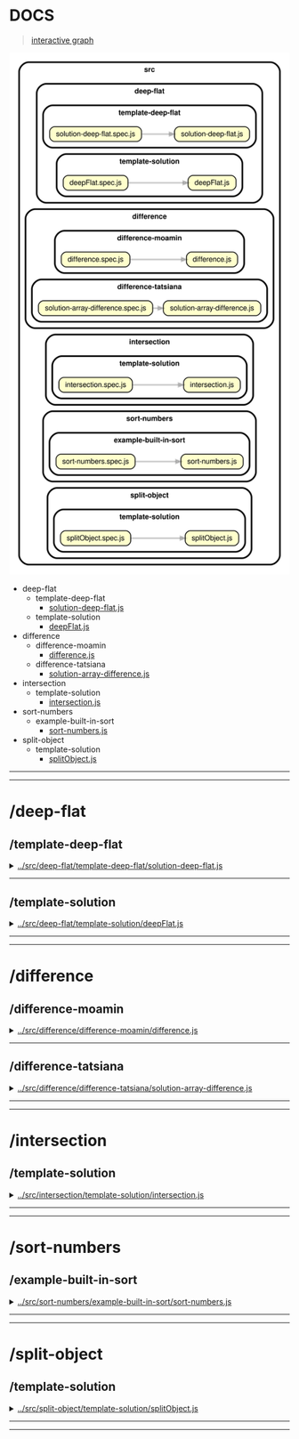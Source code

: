 <!-- BEGIN TITLE -->

# DOCS

<!-- END TITLE -->

<!-- BEGIN TREE -->

> [interactive graph](./dependency-graph.html)

![dependency graph](./dependency-graph.svg)

<!-- END TREE -->

<!-- BEGIN TOC -->

- deep-flat
  - template-deep-flat
    - [solution-deep-flat.js](#srcdeep-flattemplate-deep-flatsolution-deep-flatjs)
  - template-solution
    - [deepFlat.js](#srcdeep-flattemplate-solutiondeepFlatjs)
- difference
  - difference-moamin
    - [difference.js](#srcdifferencedifference-moamindifferencejs)
  - difference-tatsiana
    - [solution-array-difference.js](#srcdifferencedifference-tatsianasolution-array-differencejs)
- intersection
  - template-solution
    - [intersection.js](#srcintersectiontemplate-solutionintersectionjs)
- sort-numbers
  - example-built-in-sort
    - [sort-numbers.js](#srcsort-numbersexample-built-in-sortsort-numbersjs)
- split-object
  - template-solution
    - [splitObject.js](#srcsplit-objecttemplate-solutionsplitObjectjs)

---

<!-- END TOC -->

---

<!-- BEGIN DOCS -->

# /deep-flat

## /template-deep-flat

<details><summary><a href="../../src/deep-flat/template-deep-flat/solution-deep-flat.js" id="srcdeep-flattemplate-deep-flatsolution-deep-flatjs">../src/deep-flat/template-deep-flat/solution-deep-flat.js</a></summary>

<a name="deepFlat"></a>

## deepFlat ⇒ <code>Array</code>

Converts a nested array into a single array with no nesting.

It returns a new array and there are no side-effects.

**Returns**: <code>Array</code> - Returns the new flattened array.

| Param   | Type               | Default         | Description           |
| ------- | ------------------ | --------------- | --------------------- |
| [array] | <code>Array</code> | <code>[]</code> | The array to flatten. |

**Example**

```js
deepFlat([1, [2, [3, [4]], 5]]);
// -> [1, 2, 3, 4, 5]
```

**Example**

```js
deepFlat(["a", ["b", [["c"], ["d"]], "e"]]);
// -> ['a', 'b', 'c', 'd', 'e']
```

</details>

---

## /template-solution

<details><summary><a href="../../src/deep-flat/template-solution/deepFlat.js" id="srcdeep-flattemplate-solutiondeepFlatjs">../src/deep-flat/template-solution/deepFlat.js</a></summary>

<a name="deepFlat"></a>

## deepFlat ⇒ <code>Array</code>

Converts a nested array into a single array with no nesting

It returns a new array and there are no side-effects

**Returns**: <code>Array</code> - Returns the new flattened array.

| Param       | Type               | Default         | Description           |
| ----------- | ------------------ | --------------- | --------------------- |
| [testArray] | <code>Array</code> | <code>[]</code> | The array to flatten. |

</details>

---

---

# /difference

## /difference-moamin

<details><summary><a href="../../src/difference/difference-moamin/difference.js" id="srcdifferencedifference-moamindifferencejs">../src/difference/difference-moamin/difference.js</a></summary>

<a name="difference"></a>

## difference ⇒ <code>Array</code>

Creates an array of values that are in the first array, but not not in the second array.

Repeated values are not duplicated in the return value, and the order of result values are determined by the first array.

**Note:** This function returns a new array, and has no side-effects.

**Returns**: <code>Array</code> - Returns the new array of filtered values.

| Param    | Type               | Default         | Description            |
| -------- | ------------------ | --------------- | ---------------------- |
| [array]  | <code>Array</code> | <code>[]</code> | The array to inspect.  |
| [values] | <code>Array</code> | <code>[]</code> | The values to exclude. |

</details>

---

## /difference-tatsiana

<details><summary><a href="../../src/difference/difference-tatsiana/solution-array-difference.js" id="srcdifferencedifference-tatsianasolution-array-differencejs">../src/difference/difference-tatsiana/solution-array-difference.js</a></summary>

<a name="arrayDifference"></a>

## arrayDifference ⇒ <code>Array</code>

Write a function that removes specific values from an array.

Returns a new array without specific values.

Does not need to support: NaN, Infinity, -Infinity.

**Returns**: <code>Array</code> - Returns the new array of filtered values.

| Param    | Type               | Default         | Description            |
| -------- | ------------------ | --------------- | ---------------------- |
| [array]  | <code>Array</code> | <code>[]</code> | The array to inspect.  |
| [values] | <code>Array</code> | <code>[]</code> | The values to exclude. |

**Example**

```js
difference([2, 1], [2, 3]); //  [1]
```

**Example**

```js
difference([1, 2, 1], [2, 3]); //  [1]
```

</details>

---

---

# /intersection

## /template-solution

<details><summary><a href="../../src/intersection/template-solution/intersection.js" id="srcintersectiontemplate-solutionintersectionjs">../src/intersection/template-solution/intersection.js</a></summary>

<a name="intersection"></a>

## intersection ⇒ <code>Array</code>

Creates an array of values that are in both the first and the second arrays.

Repeated values are not duplicated in the return value, and the order of result values are determined by the first array.

**Note:** This function returns a new array, and has no side-effects.

**Returns**: <code>Array</code> - Returns the new array of filtered values.

| Param    | Type               | Default         | Description            |
| -------- | ------------------ | --------------- | ---------------------- |
| [array]  | <code>Array</code> | <code>[]</code> | The array to inspect.  |
| [values] | <code>Array</code> | <code>[]</code> | The values to include. |

**Example**

```js
intersection([2, 1], [2, 3]);
// -> [2]
```

**Example**

```js
intersection([2, 1, 2], [2, 3]);
// -> [2]
```

</details>

---

---

# /sort-numbers

## /example-built-in-sort

<details><summary><a href="../../src/sort-numbers/example-built-in-sort/sort-numbers.js" id="srcsort-numbersexample-built-in-sortsort-numbersjs">../src/sort-numbers/example-built-in-sort/sort-numbers.js</a></summary>

<a name="sortNumbers"></a>

## sortNumbers ⇒ <code>Array.&lt;number&gt;</code>

Sorts an array of numbers from smallest to largest.

Returns a new array without modifying the original array.

Does not need to support: NaN, Infinity, -Infinity.

**Returns**: <code>Array.&lt;number&gt;</code> - A new array with the same numbers, but sorted.

| Param          | Type                              | Default         | Description                   |
| -------------- | --------------------------------- | --------------- | ----------------------------- |
| [arrOfNumbers] | <code>Array.&lt;number&gt;</code> | <code>[]</code> | The array of numbers to sort. |

**Example**

```js
sortNumbers([1.5, 1, -1.5, 0, -1]);
// -> [-1.5, -1, 0, 1, 1.5]
```

**Example**

```js
sortNumbers([-1, 0, 1]);
// -> [-1, 0, 1]
```

</details>

---

---

# /split-object

## /template-solution

<details><summary><a href="../../src/split-object/template-solution/splitObject.js" id="srcsplit-objecttemplate-solutionsplitObjectjs">../src/split-object/template-solution/splitObject.js</a></summary>

<a name="splitObject"></a>

## splitObject ⇒ <code>Array</code>

Splits an object into multiple objects with one key/value pair each.
The new objects are returned in an array.

This function has no side-effects, the argument object is not modified

**Returns**: <code>Array</code> - Returns a new array with one entry for each key/value pair.

| Param        | Type                | Default         | Description                               |
| ------------ | ------------------- | --------------- | ----------------------------------------- |
| [toSeparate] | <code>Object</code> | <code>{}</code> | The object to split into key/value pairs. |

**Example**

```js
splitObject({ a: 1, b: 2, c: 3 });
// -> [{ a: 1 }, { b: 2 }, { c: 3 }]
```

**Example**

```js
splitObject({ name: "robs", age: 25, tall: true, userName: "sbor" });
// -> [{ name: 'robs }, { age: 25 }, { tall: true }, { userName: 'sbor' }]
```

**Example**

```js
splitObject({});
// -> []
```

</details>

---

---

<!-- END DOCS -->
